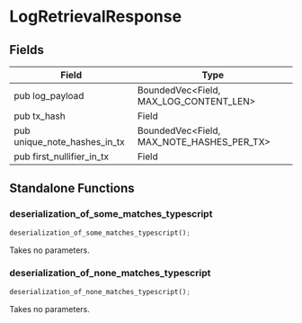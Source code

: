 # LogRetrievalResponse

## Fields
| Field | Type |
| --- | --- |
| pub log_payload | BoundedVec&lt;Field, MAX_LOG_CONTENT_LEN&gt; |
| pub tx_hash | Field |
| pub unique_note_hashes_in_tx | BoundedVec&lt;Field, MAX_NOTE_HASHES_PER_TX&gt; |
| pub first_nullifier_in_tx | Field |

## Standalone Functions

### deserialization_of_some_matches_typescript

```rust
deserialization_of_some_matches_typescript();
```

Takes no parameters.

### deserialization_of_none_matches_typescript

```rust
deserialization_of_none_matches_typescript();
```

Takes no parameters.

